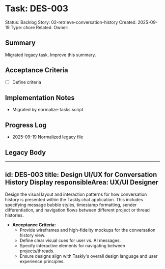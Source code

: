 # Task: DES-003
Status: Backlog
Story: 02-retrieve-conversation-history
Created: 2025-09-19
Type: chore
Related:
Owner:

## Summary
Migrated legacy task. Improve this summary.

## Acceptance Criteria
- [ ] Define criteria

## Implementation Notes
- Migrated by normalize-tasks script

## Progress Log
- 2025-09-19 Normalized legacy file

## Legacy Body

---
id: DES-003
title: Design UI/UX for Conversation History Display
responsibleArea: UX/UI Designer
---
Design the visual layout and interaction patterns for how conversation history is presented within the Taskly.chat application. This includes specifying message bubble styles, timestamp formatting, sender differentiation, and navigation flows between different project or thread histories.

*   **Acceptance Criteria:**
    *   Provide wireframes and high-fidelity mockups for the conversation history view.
    *   Define clear visual cues for user vs. AI messages.
    *   Specify interactive elements for navigating between projects/threads.
    *   Ensure designs align with Taskly's overall design language and user experience principles.
